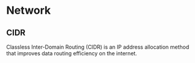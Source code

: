 # Network


## CIDR

Classless Inter-Domain Routing (CIDR) is an IP address allocation method that improves data routing efficiency on the internet.
